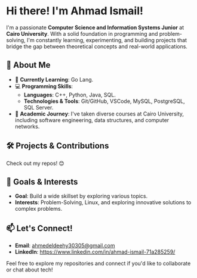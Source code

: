 # **Hi there! I'm Ahmad Ismail!**

 I'm a passionate **Computer Science and Information Systems Junior** at **Cairo University**. With a solid foundation in programming and problem-solving, I'm constantly learning, experimenting, and building projects that bridge the gap between theoretical concepts and real-world applications.

## 🚀 About Me  
- 🌱 **Currently Learning**: Go Lang.  
- 💻 **Programming Skills**:  
  - **Languages**: C++, Python, Java, SQL.
  - **Technologies & Tools**: Git/GitHub, VSCode, MySQL, PostgreSQL, SQL Server.  
- 📘 **Academic Journey**: I've taken diverse courses at Cairo University, including software engineering, data structures, and computer networks.

## 🛠️ Projects & Contributions  
Check out my repos! 😊  

## 🌟 Goals & Interests  
- **Goal**: Build a wide skillset by exploring various topics.  
- **Interests**: Problem-Solving, Linux, and exploring innovative solutions to complex problems.  

## 📫 Let's Connect!  
- **Email**: ahmedeldeehy30305@gmail.com
- **LinkedIn**: https://www.linkedin.com/in/ahmad-ismail-71a285259/

Feel free to explore my repositories and connect if you'd like to collaborate or chat about tech!  
